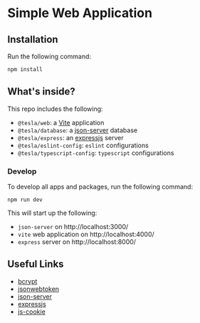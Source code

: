 # Simple Web Application

## Installation

Run the following command:

```sh
npm install
```

## What's inside?

This repo includes the following:

- `@tesla/web`: a [Vite](https://vite.dev/) application
- `@tesla/database`: a [json-server](https://www.npmjs.com/package/json-server) database
- `@tesla/express`: an [expressjs](https://expressjs.com/) server
- `@tesla/eslint-config`: `eslint` configurations
- `@tesla/typescript-config`: `typescript` configurations

### Develop

To develop all apps and packages, run the following command:

```
npm run dev
```

This will start up the following:

- `json-server` on http://localhost:3000/
- `vite` web application on http://localhost:4000/
- `express` server on http://localhost:8000/

## Useful Links

- [bcrypt](https://www.npmjs.com/package/bcrypt)
- [jsonwebtoken](https://www.npmjs.com/package/jsonwebtoken)
- [json-server](https://www.npmjs.com/package/json-server)
- [expressjs](https://expressjs.com/)
- [js-cookie](https://www.npmjs.com/package/js-cookie/v/2.2.1)
